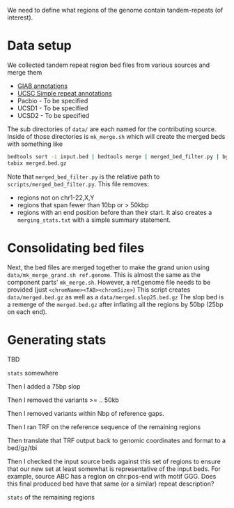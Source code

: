

We need to define what regions of the genome contain tandem-repeats (of interest).


Data setup
==========
We collected tandem repeat region bed files from various sources and merge them

* [GIAB annotations](https://ftp-trace.ncbi.nlm.nih.gov/ReferenceSamples/giab/release/genome-stratifications/v3.0/GRCh38/LowComplexity/)
* [UCSC Simple repeat annotations](https://genome.ucsc.edu/cgi-bin/hgTables?db=mm10&hgta_group=varRep&hgta_track=simpleRepeat&hgta_table=simpleRepeat&hgta_doSchema=describe+table+schema)
* Pacbio - To be specified
* UCSD1 - To be specified
* UCSD2 - To be specified

The sub directories of `data/` are each named for the contributing source. Inside of those directories is `mk_merge.sh`
which will create the merged beds with something like

```bash
bedtools sort -i input.bed | bedtools merge | merged_bed_filter.py | bgzip > merged.bed.gz
tabix merged.bed.gz
```

Note that `merged_bed_filter.py` is the relative path to `scripts/merged_bed_filter.py`. 
This file removes:
* regions not on chr1-22,X,Y
* regions that span fewer than 10bp or > 50kbp
* regions with an end position before than their start. 
It also creates a `merging_stats.txt` with a simple summary statement.

Consolidating bed files
=======================
Next, the bed files are merged together to make the grand union using `data/mk_merge_grand.sh ref.genome`. This is almost the same as
the component parts' `mk_merge.sh`. However, a ref.genome file needs to be provided (just `<chromName><TAB><chromSize>`) 
This script creates `data/merged.bed.gz` as well as a `data/merged.slop25.bed.gz` The slop bed is a remerge of the
`merged.bed.gz` after inflating all the regions by 50bp (25bp on each end).

Generating stats
================
TBD

`stats` somewhere

Then I added a 75bp slop

Then I removed the variants >= .. 50kb

Then I removed variants within Nbp of reference gaps.

Then I ran TRF on the reference sequence of the remaining regions

Then translate that TRF output back to genomic coordinates and format to a bed/gz/tbi

Then I checked the input source beds against this set of regions to ensure that our new set
at least somewhat is representative of the input beds. For example, source ABC has a region
on chr:pos-end with motif GGG. Does this final produced bed have that same (or a similar) 
repeat description?

`stats` of the remaining regions



